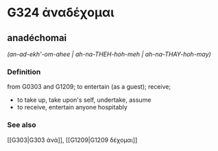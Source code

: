 # G324 ἀναδέχομαι

## anadéchomai

_(an-ad-ekh'-om-ahee | ah-na-THEH-hoh-meh | ah-na-THAY-hoh-may)_

### Definition

from G0303 and G1209; to entertain (as a guest); receive; 

- to take up, take upon's self, undertake, assume
- to receive, entertain anyone hospitably

### See also

[[G303|G303 ἀνά]], [[G1209|G1209 δέχομαι]]
